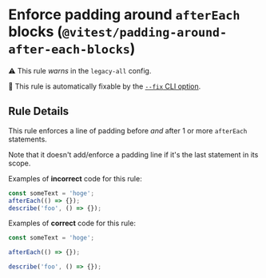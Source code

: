 # Enforce padding around `afterEach` blocks (`@vitest/padding-around-after-each-blocks`)

⚠️ This rule _warns_ in the `legacy-all` config.

🔧 This rule is automatically fixable by the [`--fix` CLI option](https://eslint.org/docs/latest/user-guide/command-line-interface#--fix).

<!-- end auto-generated rule header -->

## Rule Details

This rule enforces a line of padding before _and_ after 1 or more `afterEach`
statements.

Note that it doesn't add/enforce a padding line if it's the last statement in
its scope.

Examples of **incorrect** code for this rule:

```js
const someText = 'hoge';
afterEach(() => {});
describe('foo', () => {});
```

Examples of **correct** code for this rule:

```js
const someText = 'hoge';

afterEach(() => {});

describe('foo', () => {});
```
